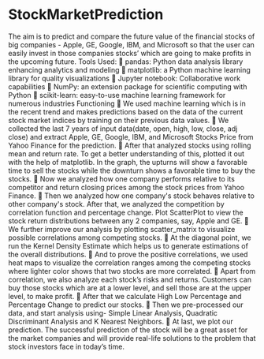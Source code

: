 # StockMarketPrediction
The aim is to predict and compare the future value of the financial stocks of big companies - Apple, GE, Google, IBM, and Microsoft so that the user can easily invest in those companies stocks’ which are going to make profits in the upcoming future. 
Tools Used:
 pandas: Python data analysis library enhancing analytics and modeling
 matplotlib: a Python machine learning library for quality visualizations 
 Jupyter notebook: Collaborative work capabilities 
 NumPy: an extension package for scientific computing with Python 
 scikit-learn: easy-to-use machine learning framework for numerous industries Functioning 
 We used machine learning which is in the recent trend and makes predictions based on the data of the current stock market indices by training on their previous data values.
 We collected the last 7 years of input data(date, open, high, low, close, adj close) and extract Apple, GE, Google, IBM, and Microsoft Stocks Price from Yahoo Finance for the prediction. 
 After that analyzed stocks using rolling mean and return rate. To get a better understanding of this, plotted it out with the help of matplotlib. In the graph, the upturns will show a favorable time to sell the stocks while the downturn shows a favorable time to buy the stocks.  Now we analyzed how one company performs relative to its competitor and return closing prices among the stock prices from Yahoo Finance.
 Then we analyzed how one company's stock behaves relative to other company's stock. After that, we analyzed the competition by correlation function and percentage change. Plot ScatterPlot to view the stock return distributions between any 2 companies, say, Apple and GE. 
 We further improve our analysis by plotting scatter_matrix to visualize possible correlations among competing stocks. 
 At the diagonal point, we run the Kernel Density Estimate which helps us to generate estimations of the overall distributions.
 And to prove the positive correlations, we used heat maps to visualize the correlation ranges among the competing stocks where lighter color shows that two stocks are more correlated. 
 Apart from correlation, we also analyze each stock’s risks and returns. Customers can buy those stocks which are at a lower level, and sell those are at the upper level, to make profit. 
 After that we calculate High Low Percentage and Percentage Change to predict our stocks. 
 Then we pre-processed our data, and start analysis using- Simple Linear Analysis, Quadratic Discriminant Analysis and K Nearest Neighbors. 
 At last, we plot our prediction. The successful prediction of the stock will be a great asset for the market companies and will provide real-life solutions to the problem that stock investors face in today’s time.
